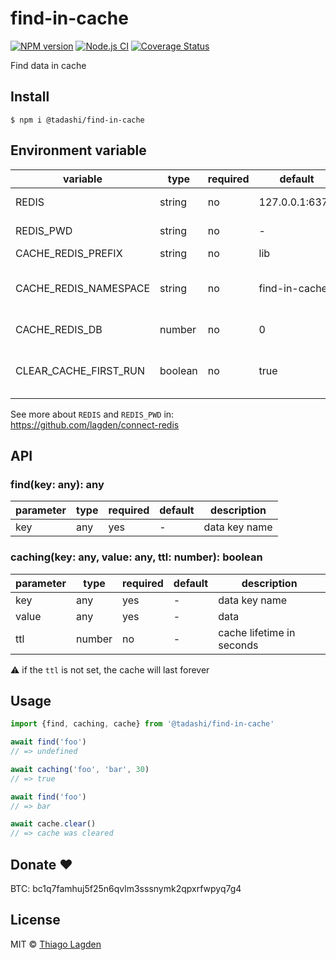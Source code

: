 # find-in-cache

[![NPM version][npm-img]][npm]
[![Node.js CI][ci-img]][ci]
[![Coverage Status][coveralls-img]][coveralls]

[npm-img]:         https://img.shields.io/npm/v/@tadashi/find-in-cache.svg
[npm]:             https://www.npmjs.com/package/@tadashi/find-in-cache
[ci-img]:          https://github.com/lagden/find-in-cache/actions/workflows/nodejs.yml/badge.svg
[ci]:              https://github.com/lagden/find-in-cache/actions/workflows/nodejs.yml
[coveralls-img]:   https://coveralls.io/repos/github/lagden/find-in-cache/badge.svg?branch=main
[coveralls]:       https://coveralls.io/github/lagden/find-in-cache?branch=main


Find data in cache


## Install

```
$ npm i @tadashi/find-in-cache
```

## Environment variable

variable              | type     | required    | default            | description
--------              | -------- | ----------- | --------------     | ------------
REDIS                 | string   | no          | 127.0.0.1:6379     | Addresses to connect
REDIS_PWD             | string   | no          | -                  | Redis password
CACHE_REDIS_PREFIX    | string   | no          | lib                | Key prefix
CACHE_REDIS_NAMESPACE | string   | no          | find-in-cache      | Avoid conflicts between caches
CACHE_REDIS_DB        | number   | no          | 0                  | Number of database
CLEAR_CACHE_FIRST_RUN | boolean  | no          | true               | Clear cache when app is started

See more about `REDIS` and `REDIS_PWD` in:  
https://github.com/lagden/connect-redis


## API

### find(key: any): any

parameter   | type     | required    | default     | description
--------    | -------- | ----------- | ----------- | ------------
key         | any      | yes         | -           | data key name


### caching(key: any, value: any, ttl: number): boolean

parameter   | type     | required    | default     | description
--------    | -------- | ----------- | ----------- | ------------
key         | any      | yes         | -           | data key name
value       | any      | yes         | -           | data
ttl         | number   | no          | -           | cache lifetime in seconds


⚠️ if the `ttl` is not set, the cache will last forever


## Usage

```js
import {find, caching, cache} from '@tadashi/find-in-cache'

await find('foo')
// => undefined

await caching('foo', 'bar', 30)
// => true

await find('foo')
// => bar

await cache.clear()
// => cache was cleared
```


## Donate ❤️

BTC: bc1q7famhuj5f25n6qvlm3sssnymk2qpxrfwpyq7g4


## License

MIT © [Thiago Lagden](https://github.com/lagden)
